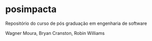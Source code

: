 # posimpacta
Repositório do curso de pós graduação em engenharia de software

Wagner Moura, Bryan Cranston, Robin Williams
